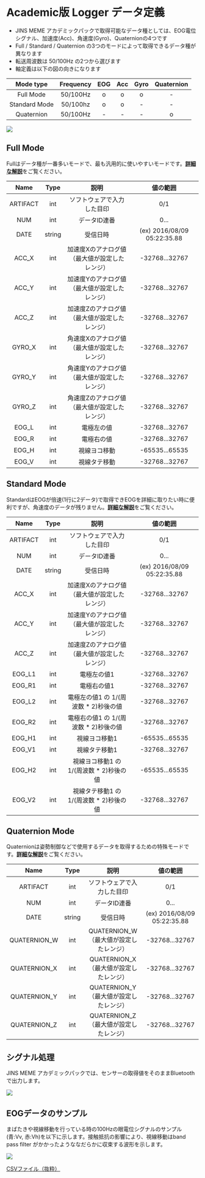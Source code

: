 # Academic版 Logger データ定義<Badge type="danger" text="アカデミック版" />

- JINS MEME アカデミックパックで取得可能なデータ種としては、EOG電位シグナル、加速度(Acc)、角速度(Gyro)、Quaternionの4つです
- Full / Standard / Quaternion の3つのモードによって取得できるデータ種が異なります
- 転送周波数は 50/100Hz の2つから選びます
- 軸定義は以下の図の向きになります

| Mode type | Frequency | EOG | Acc | Gyro | Quaternion |
|:---:|:---:|:---:|:---:|:---:|:---:|
| Full Mode | 50/100Hz | o | o | o | - |
| Standard Mode | 50/100hz | o | o | - | - |
| Quaternion | 50/100Hz | - | - | - | o |

![](/images/axisdef.png)

## Full Mode

Fullはデータ種が一番多いモードで、最も汎用的に使いやすいモードです。[**詳細な解説**](/pdf/sample_full.pdf)をご覧ください。

| Name | Type | 説明 | 値の範囲 |
|:---:|:---:|:---:|:---:|
| ARTIFACT | int | ソフトウェアで入力した目印 | 0/1 |
| NUM | int | データID連番 | 0... |
| DATE | string | 受信日時 | (ex) 2016/08/09 05:22:35.88 |
| ACC_X | int | 加速度Xのアナログ値（最大値が設定したレンジ） | -32768...32767 |
| ACC_Y | int | 加速度Yのアナログ値（最大値が設定したレンジ） | -32768...32767 |
| ACC_Z | int | 加速度Zのアナログ値（最大値が設定したレンジ） | -32768...32767 |
| GYRO_X | int | 角速度Xのアナログ値（最大値が設定したレンジ） | -32768...32767 |
| GYRO_Y | int | 角速度Yのアナログ値（最大値が設定したレンジ） | -32768...32767 |
| GYRO_Z | int | 角速度Zのアナログ値（最大値が設定したレンジ） | -32768...32767 |
| EOG_L | int | 電極左の値 | -32768...32767 |
| EOG_R | int | 電極右の値 | -32768...32767 |
| EOG_H | int | 視線ヨコ移動 | -65535...65535 |
| EOG_V | int | 視線タテ移動 | -32768...32767 |

## Standard Mode

StandardはEOGが倍速(1行に2データ)で取得できEOGを詳細に取りたい時に便利ですが、角速度のデータが残りません。[**詳細な解説**](/pdf/sample_standard.pdf)をご覧ください。

| Name | Type | 説明 | 値の範囲 |
|:---:|:---:|:---:|:---:|
| ARTIFACT | int | ソフトウェアで入力した目印 | 0/1 |
| NUM | int | データID連番 | 0... |
| DATE | string | 受信日時 | (ex) 2016/08/09 05:22:35.88 |
| ACC_X | int | 加速度Xのアナログ値（最大値が設定したレンジ） | -32768...32767 |
| ACC_Y | int | 加速度Yのアナログ値（最大値が設定したレンジ） | -32768...32767 |
| ACC_Z | int | 加速度Zのアナログ値（最大値が設定したレンジ） | -32768...32767 |
| EOG_L1 | int | 電極左の値1 | -32768...32767 |
| EOG_R1 | int | 電極右の値1 | -32768...32767 |
| EOG_L2 | int | 電極左の値1 の 1/(周波数 * 2)秒後の値 | -32768...32767 |
| EOG_R2 | int | 電極右の値1 の 1/(周波数 * 2)秒後の値 | -32768...32767 |
| EOG_H1 | int | 視線ヨコ移動1 | -65535...65535 |
| EOG_V1 | int | 視線タテ移動1 | -32768...32767 |
| EOG_H2 | int | 視線ヨコ移動1 の 1/(周波数 * 2)秒後の値 | -65535...65535 |
| EOG_V2 | int | 視線タテ移動1 の 1/(周波数 * 2)秒後の値 | -32768...32767 |

## Quaternion Mode

Quaternionは姿勢制御などで使用するデータを取得するための特殊モードです。[**詳細な解説**](/pdf/sample_quaternion.pdf)をご覧ください。

| Name | Type | 説明 | 値の範囲 |
|:---:|:---:|:---:|:---:|
| ARTIFACT | int | ソフトウェアで入力した目印 | 0/1 |
| NUM | int | データID連番 | 0... |
| DATE | string | 受信日時 | (ex) 2016/08/09 05:22:35.88 |
| QUATERNION_W | int | QUATERNION_W（最大値が設定したレンジ） | -32768...32767 |
| QUATERNION_X | int | QUATERNION_X（最大値が設定したレンジ） | -32768...32767 |
| QUATERNION_Y | int | QUATERNION_Y（最大値が設定したレンジ） | -32768...32767 |
| QUATERNION_Z | int | QUATERNION_Z（最大値が設定したレンジ） | -32768...32767 |

## シグナル処理

JINS MEME アカデミックパックでは、センサーの取得値をそのままBluetoothで出力します。

![](/images/structure.png)

## EOGデータのサンプル

まばたきや視線移動を行っている時の100Hzの眼電位シグナルのサンプル(青:Vv, 赤:Vh)を以下に示します。接触抵抗の影響により、視線移動はband pass filter がかかったようななだらかに収束する波形を示します。

![](/images/vvvh_signal.png)

[CSVファイル（抜粋）](/data/eog_std_signal2.csv)